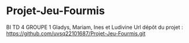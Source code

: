 # Projet-Jeu-Fourmis
BI TD 4 GROUPE 1 
Gladys, Mariam, Ines et Ludivine
Url dépôt du projet : https://github.com/uvsq22101687/Projet-Jeu-Fourmis.git 
